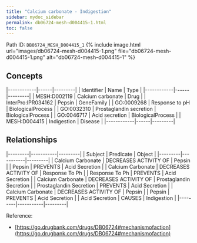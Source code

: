 ```yaml
---
title: "Calcium carbonate - Indigestion"
sidebar: mydoc_sidebar
permalink: db06724-mesh-d004415-1.html
toc: false 
---
```



Path ID: `DB06724_MESH_D004415_1`
{% include image.html url="images/db06724-mesh-d004415-1.png" file="db06724-mesh-d004415-1.png" alt="db06724-mesh-d004415-1" %}

## Concepts

|------------|------|---------|
| Identifier | Name | Type    |
|------------|------|---------|
| MESH:D002119 | Calcium carbonate | Drug |
| InterPro:IPR034162 | Pepsin | GeneFamily |
| GO:0009268 | Response to pH | BiologicalProcess |
| GO:0032310 | Prostaglandin secretion | BiologicalProcess |
| GO:0046717 | Acid secretion | BiologicalProcess |
| MESH:D004415 | Indigestion | Disease |
|------------|------|---------|

## Relationships

|---------|-----------|---------|
| Subject | Predicate | Object  |
|---------|-----------|---------|
| Calcium Carbonate | DECREASES ACTIVITY OF | Pepsin |
| Pepsin | PREVENTS | Acid Secretion |
| Calcium Carbonate | DECREASES ACTIVITY OF | Response To Ph |
| Response To Ph | PREVENTS | Acid Secretion |
| Calcium Carbonate | DECREASES ACTIVITY OF | Prostaglandin Secretion |
| Prostaglandin Secretion | PREVENTS | Acid Secretion |
| Calcium Carbonate | DECREASES ACTIVITY OF | Pepsin |
| Pepsin | PREVENTS | Acid Secretion |
| Acid Secretion | CAUSES | Indigestion |
|---------|-----------|---------|

Reference: 
  - [https://go.drugbank.com/drugs/DB06724#mechanismofaction](https://go.drugbank.com/drugs/DB06724#mechanismofaction)

